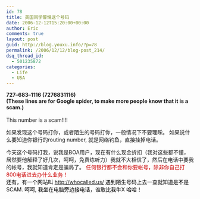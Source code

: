 ```yaml
---
id: 78
title: 美国同学警惕这个号码
date: 2006-12-12T15:20:00+00:00
author: Eric
comments: true
layout: post
guid: http://blog.youxu.info/?p=78
permalink: /2006/12/12/blog-post_214/
dsq_thread_id:
  - 501235872
categories:
  - Life
  - USA
---
```

<span class="gmail_quote"></span><span><strong>727</strong>&#8211;<strong>683</strong>&#8211;<strong>1116 (7276831116)<br /> (These lines are for Google spider, to make more people know that it is a scam.)<br /> </strong><br /> This number is a scam!!!!</span>

如果发现这个号码打你，或者陌生的号码打你，一般情况下不要理睬。 如果说什么要知道你银行的routing number, 就是网络钓鱼，直接挂掉电话。

今天这个号码打我，说我是BOA用户，现在有什么现金折扣（我对这些都不懂，居然要他解释了好几次，呵呵，免费练听力）我就不大相信了，然后在电话中要我的帐号，我就知道肯定是骗局了。 <span style="color: #cc0000">任何银行都不会和你要帐号，除非你自己打800电话进去办什么业务！<br /> </span>  <span style="color: #000000">还有，有一个网站叫 <a href="http://whocalled.us/" onclick="return top.js.OpenExtLink(window,event,this)" target="_blank">http://whocalled.us/</a> 遇到陌生号码上去一查就知道是不是SCAM. 呵呵, 我坐在电脑旁边接电话，谁敢比我牛X 哈哈！</span>